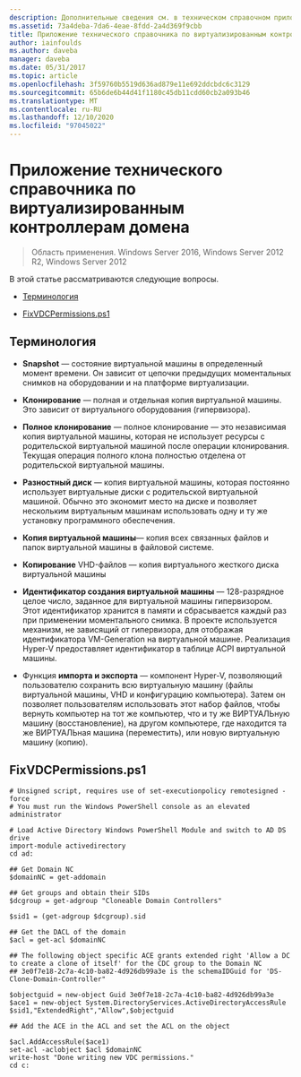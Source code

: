 ```yaml
---
description: Дополнительные сведения см. в техническом справочном приложении по виртуальному контроллеру домена
ms.assetid: 73a4deba-7da6-4eae-8fdd-2a4d369f9cbb
title: Приложение технического справочника по виртуализированным контроллерам домена
author: iainfoulds
ms.author: daveba
manager: daveba
ms.date: 05/31/2017
ms.topic: article
ms.openlocfilehash: 3f59760b5519d636ad879e11e692ddcbdc6c3129
ms.sourcegitcommit: 65b6de6b44d41f1180c45db11cdd60cb2a093b46
ms.translationtype: MT
ms.contentlocale: ru-RU
ms.lasthandoff: 12/10/2020
ms.locfileid: "97045022"
---
```

# <a name="virtualized-domain-controller-technical-reference-appendix"></a>Приложение технического справочника по виртуализированным контроллерам домена

>Область применения. Windows Server 2016, Windows Server 2012 R2, Windows Server 2012

В этой статье рассматриваются следующие вопросы.

-   [Терминология](../../../ad-ds/reference/virtual-dc/../../../ad-ds/reference/virtual-dc/Virtualized-Domain-Controller-Technical-Reference-Appendix.md#BKMK_Terms)

-   [FixVDCPermissions.ps1](../../../ad-ds/reference/virtual-dc/../../../ad-ds/reference/virtual-dc/Virtualized-Domain-Controller-Technical-Reference-Appendix.md#BKMK_FixPDCPerms)

## <a name="terminology"></a><a name="BKMK_Terms"></a>Терминология

-   **Snapshot** — состояние виртуальной машины в определенный момент времени. Он зависит от цепочки предыдущих моментальных снимков на оборудовании и на платформе виртуализации.

-   **Клонирование** — полная и отдельная копия виртуальной машины. Это зависит от виртуального оборудования (гипервизора).

-   **Полное клонирование** — полное клонирование — это независимая копия виртуальной машины, которая не использует ресурсы с родительской виртуальной машиной после операции клонирования. Текущая операция полного клона полностью отделена от родительской виртуальной машины.

-   **Разностный диск** — копия виртуальной машины, которая постоянно использует виртуальные диски с родительской виртуальной машиной. Обычно это экономит место на диске и позволяет нескольким виртуальным машинам использовать одну и ту же установку программного обеспечения.

-   **Копия виртуальной машины**— копия всех связанных файлов и папок виртуальной машины в файловой системе.

-   **Копирование** VHD-файлов — копия виртуального жесткого диска виртуальной машины

-   **Идентификатор создания виртуальной машины** — 128-разрядное целое число, заданное для виртуальной машины гипервизором. Этот идентификатор хранится в памяти и сбрасывается каждый раз при применении моментального снимка. В проекте используется механизм, не зависящий от гипервизора, для отображая идентификатора VM-Generation на виртуальной машине. Реализация Hyper-V предоставляет идентификатор в таблице ACPI виртуальной машины.

-   Функция **импорта и экспорта** — компонент Hyper-V, позволяющий пользователю сохранить всю виртуальную машину (файлы виртуальной машины, VHD и конфигурацию компьютера). Затем он позволяет пользователям использовать этот набор файлов, чтобы вернуть компьютер на тот же компьютер, что и ту же ВИРТУАЛЬную машину (восстановление), на другом компьютере, где находится та же ВИРТУАЛЬная машина (переместить), или новую виртуальную машину (копию).

## <a name="fixvdcpermissionsps1"></a><a name="BKMK_FixPDCPerms"></a>FixVDCPermissions.ps1

```
# Unsigned script, requires use of set-executionpolicy remotesigned -force
# You must run the Windows PowerShell console as an elevated administrator

# Load Active Directory Windows PowerShell Module and switch to AD DS drive
import-module activedirectory
cd ad:

## Get Domain NC
$domainNC = get-addomain

## Get groups and obtain their SIDs
$dcgroup = get-adgroup "Cloneable Domain Controllers"

$sid1 = (get-adgroup $dcgroup).sid

## Get the DACL of the domain
$acl = get-acl $domainNC

## The following object specific ACE grants extended right 'Allow a DC to create a clone of itself' for the CDC group to the Domain NC
## 3e0f7e18-2c7a-4c10-ba82-4d926db99a3e is the schemaIDGuid for 'DS-Clone-Domain-Controller"

$objectguid = new-object Guid 3e0f7e18-2c7a-4c10-ba82-4d926db99a3e
$ace1 = new-object System.DirectoryServices.ActiveDirectoryAccessRule $sid1,"ExtendedRight","Allow",$objectguid

## Add the ACE in the ACL and set the ACL on the object

$acl.AddAccessRule($ace1)
set-acl -aclobject $acl $domainNC
write-host "Done writing new VDC permissions."
cd c:
```



